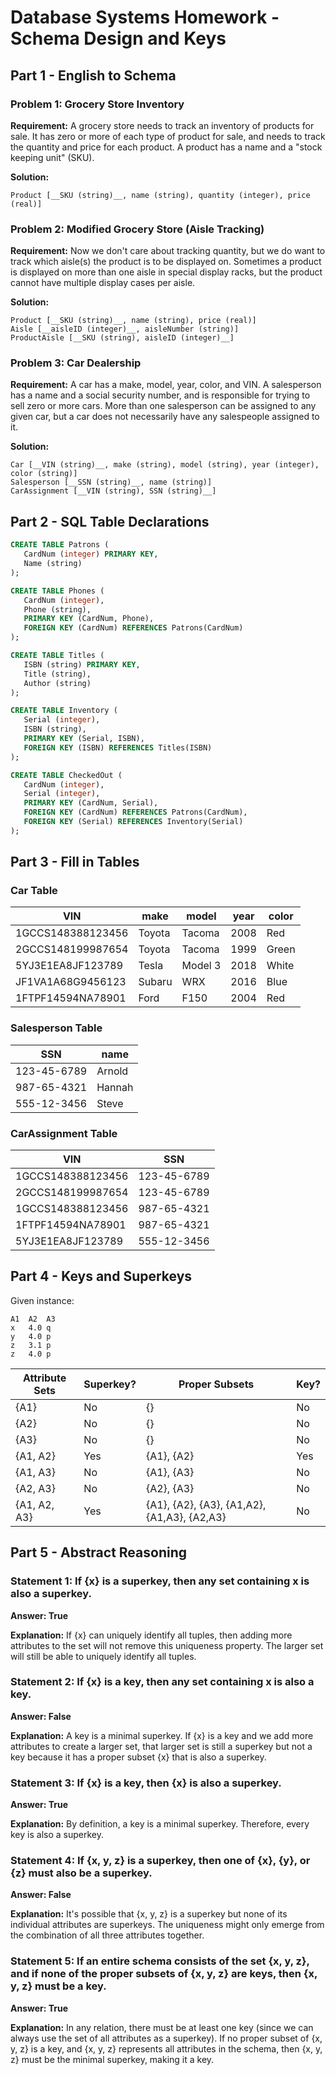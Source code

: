 # Database Systems Homework - Schema Design and Keys

## Part 1 - English to Schema

### Problem 1: Grocery Store Inventory
**Requirement:** A grocery store needs to track an inventory of products for sale. It has zero or more of each type of product for sale, and needs to track the quantity and price for each product. A product has a name and a "stock keeping unit" (SKU).

**Solution:**
```
Product [__SKU (string)__, name (string), quantity (integer), price (real)]
```

### Problem 2: Modified Grocery Store (Aisle Tracking)
**Requirement:** Now we don't care about tracking quantity, but we do want to track which aisle(s) the product is to be displayed on. Sometimes a product is displayed on more than one aisle in special display racks, but the product cannot have multiple display cases per aisle.

**Solution:**
```
Product [__SKU (string)__, name (string), price (real)]
Aisle [__aisleID (integer)__, aisleNumber (string)]
ProductAisle [__SKU (string), aisleID (integer)__]
```

### Problem 3: Car Dealership
**Requirement:** A car has a make, model, year, color, and VIN. A salesperson has a name and a social security number, and is responsible for trying to sell zero or more cars. More than one salesperson can be assigned to any given car, but a car does not necessarily have any salespeople assigned to it.

**Solution:**
```
Car [__VIN (string)__, make (string), model (string), year (integer), color (string)]
Salesperson [__SSN (string)__, name (string)]
CarAssignment [__VIN (string), SSN (string)__]
```

## Part 2 - SQL Table Declarations

```sql
CREATE TABLE Patrons (
   CardNum (integer) PRIMARY KEY,
   Name (string)
);

CREATE TABLE Phones (
   CardNum (integer),
   Phone (string),
   PRIMARY KEY (CardNum, Phone),
   FOREIGN KEY (CardNum) REFERENCES Patrons(CardNum)
);

CREATE TABLE Titles (
   ISBN (string) PRIMARY KEY,
   Title (string),
   Author (string)
);

CREATE TABLE Inventory (
   Serial (integer),
   ISBN (string),
   PRIMARY KEY (Serial, ISBN),
   FOREIGN KEY (ISBN) REFERENCES Titles(ISBN)
);

CREATE TABLE CheckedOut (
   CardNum (integer),
   Serial (integer),
   PRIMARY KEY (CardNum, Serial),
   FOREIGN KEY (CardNum) REFERENCES Patrons(CardNum),
   FOREIGN KEY (Serial) REFERENCES Inventory(Serial)
);
```

## Part 3 - Fill in Tables

### Car Table
| VIN | make | model | year | color |
|-----|------|-------|------|-------|
| 1GCCS148388123456 | Toyota | Tacoma | 2008 | Red |
| 2GCCS148199987654 | Toyota | Tacoma | 1999 | Green |
| 5YJ3E1EA8JF123789 | Tesla | Model 3 | 2018 | White |
| JF1VA1A68G9456123 | Subaru | WRX | 2016 | Blue |
| 1FTPF14594NA78901 | Ford | F150 | 2004 | Red |

### Salesperson Table
| SSN | name |
|-----|------|
| 123-45-6789 | Arnold |
| 987-65-4321 | Hannah |
| 555-12-3456 | Steve |

### CarAssignment Table
| VIN | SSN |
|-----|-----|
| 1GCCS148388123456 | 123-45-6789 |
| 2GCCS148199987654 | 123-45-6789 |
| 1GCCS148388123456 | 987-65-4321 |
| 1FTPF14594NA78901 | 987-65-4321 |
| 5YJ3E1EA8JF123789 | 555-12-3456 |

## Part 4 - Keys and Superkeys

Given instance:
```
A1  A2  A3
x   4.0 q
y   4.0 p
z   3.1 p
z   4.0 p
```

| Attribute Sets | Superkey? | Proper Subsets | Key? |
|----------------|-----------|----------------|------|
| {A1} | No | {} | No |
| {A2} | No | {} | No |
| {A3} | No | {} | No |
| {A1, A2} | Yes | {A1}, {A2} | Yes |
| {A1, A3} | No | {A1}, {A3} | No |
| {A2, A3} | No | {A2}, {A3} | No |
| {A1, A2, A3} | Yes | {A1}, {A2}, {A3}, {A1,A2}, {A1,A3}, {A2,A3} | No |

## Part 5 - Abstract Reasoning

### Statement 1: If {x} is a superkey, then any set containing x is also a superkey.
**Answer: True**

**Explanation:** If {x} can uniquely identify all tuples, then adding more attributes to the set will not remove this uniqueness property. The larger set will still be able to uniquely identify all tuples.

### Statement 2: If {x} is a key, then any set containing x is also a key.
**Answer: False**

**Explanation:** A key is a minimal superkey. If {x} is a key and we add more attributes to create a larger set, that larger set is still a superkey but not a key because it has a proper subset {x} that is also a superkey.

### Statement 3: If {x} is a key, then {x} is also a superkey.
**Answer: True**

**Explanation:** By definition, a key is a minimal superkey. Therefore, every key is also a superkey.

### Statement 4: If {x, y, z} is a superkey, then one of {x}, {y}, or {z} must also be a superkey.
**Answer: False**

**Explanation:** It's possible that {x, y, z} is a superkey but none of its individual attributes are superkeys. The uniqueness might only emerge from the combination of all three attributes together.

### Statement 5: If an entire schema consists of the set {x, y, z}, and if none of the proper subsets of {x, y, z} are keys, then {x, y, z} must be a key.
**Answer: True**

**Explanation:** In any relation, there must be at least one key (since we can always use the set of all attributes as a superkey). If no proper subset of {x, y, z} is a key, and {x, y, z} represents all attributes in the schema, then {x, y, z} must be the minimal superkey, making it a key.